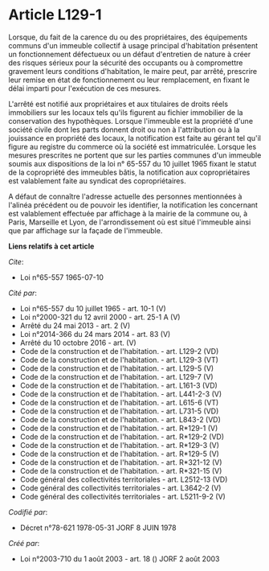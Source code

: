 # Article L129-1

Lorsque, du fait de la carence du ou des propriétaires, des équipements communs d'un immeuble collectif à usage principal
d'habitation présentent un fonctionnement défectueux ou un défaut d'entretien de nature à créer des risques sérieux pour la
sécurité des occupants ou à compromettre gravement leurs conditions d'habitation, le maire peut, par arrêté, prescrire leur
remise en état de fonctionnement ou leur remplacement, en fixant le délai imparti pour l'exécution de ces mesures.

L'arrêté est notifié aux propriétaires et aux titulaires de droits réels immobiliers sur les locaux tels qu'ils figurent au
fichier immobilier de la conservation des hypothèques. Lorsque l'immeuble est la propriété d'une société civile dont les
parts donnent droit ou non à l'attribution ou à la jouissance en propriété des locaux, la notification est faite au gérant
tel qu'il figure au registre du commerce où la société est immatriculée. Lorsque les mesures prescrites ne portent que sur
les parties communes d'un immeuble soumis aux dispositions de la loi n° 65-557 du 10 juillet 1965 fixant le statut de la
copropriété des immeubles bâtis, la notification aux copropriétaires est valablement faite au syndicat des copropriétaires.

A défaut de connaître l'adresse actuelle des personnes mentionnées à l'alinéa précédent ou de pouvoir les identifier, la
notification les concernant est valablement effectuée par affichage à la mairie de la commune ou, à Paris, Marseille et Lyon,
de l'arrondissement où est situé l'immeuble ainsi que par affichage sur la façade de l'immeuble.

**Liens relatifs à cet article**

_Cite_:

  - Loi n°65-557 1965-07-10

_Cité par_:

  - Loi n°65-557 du 10 juillet 1965 - art. 10-1 (V)
  - Loi n°2000-321 du 12 avril 2000 - art. 25-1 A (V)
  - Arrêté du 24 mai 2013 - art. 2 (V)
  - Loi n°2014-366 du 24 mars 2014 - art. 83 (V)
  - Arrêté du 10 octobre 2016 - art. (V)
  - Code de la construction et de l'habitation. - art. L129-2 (VD)
  - Code de la construction et de l'habitation. - art. L129-3 (VT)
  - Code de la construction et de l'habitation. - art. L129-5 (V)
  - Code de la construction et de l'habitation. - art. L129-7 (V)
  - Code de la construction et de l'habitation. - art. L161-3 (VD)
  - Code de la construction et de l'habitation. - art. L441-2-3 (V)
  - Code de la construction et de l'habitation. - art. L615-6 (VT)
  - Code de la construction et de l'habitation. - art. L731-5 (VD)
  - Code de la construction et de l'habitation. - art. L843-2 (VD)
  - Code de la construction et de l'habitation. - art. R*129-1 (V)
  - Code de la construction et de l'habitation. - art. R*129-2 (VD)
  - Code de la construction et de l'habitation. - art. R*129-3 (V)
  - Code de la construction et de l'habitation. - art. R*129-5 (V)
  - Code de la construction et de l'habitation. - art. R*321-12 (V)
  - Code de la construction et de l'habitation. - art. R*321-15 (V)
  - Code général des collectivités territoriales - art. L2512-13 (VD)
  - Code général des collectivités territoriales - art. L3642-2 (V)
  - Code général des collectivités territoriales - art. L5211-9-2 (V)

_Codifié par_:

  - Décret n°78-621 1978-05-31 JORF 8 JUIN 1978

_Créé par_:

  - Loi n°2003-710 du 1 août 2003 - art. 18 () JORF 2 août 2003
